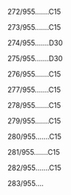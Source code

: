 272/955.......C15 


273/955.......C15 


274/955.......D30 


275/955.......D30 


276/955.......C15 


277/955.......C15 


278/955.......C15 


279/955.......C15 


280/955.......C15 


281/955.......C15 


282/955.......C15 


283/955.... 

